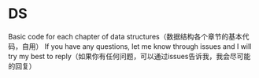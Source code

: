 # DS
Basic code for each chapter of data structures（数据结构各个章节的基本代码，自用）
If you have any questions, let me know through issues and I will try my best to reply（如果你有任何问题，可以通过issues告诉我，我会尽可能的回复）
